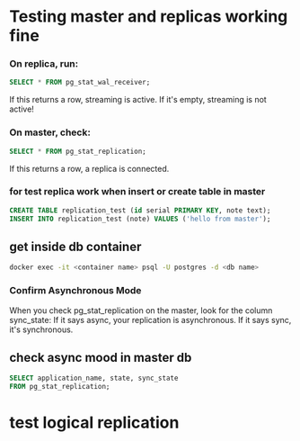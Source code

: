 # Testing master and replicas working fine
### On replica, run:
```sql
SELECT * FROM pg_stat_wal_receiver;
```
If this returns a row, streaming is active.
If it's empty, streaming is not active!

### On master, check:

```sql
SELECT * FROM pg_stat_replication;
```
If this returns a row, a replica is connected.


### for test replica work when insert or create table in master
```sql
CREATE TABLE replication_test (id serial PRIMARY KEY, note text);
INSERT INTO replication_test (note) VALUES ('hello from master');
```

## get inside db container 
```sh
docker exec -it <container name> psql -U postgres -d <db name>
```

### Confirm Asynchronous Mode
When you check pg_stat_replication on the master, look for the column sync_state:
If it says async, your replication is asynchronous.
If it says sync, it's synchronous.

## check async mood in master db
```sql
SELECT application_name, state, sync_state
FROM pg_stat_replication;
```



# test logical replication
